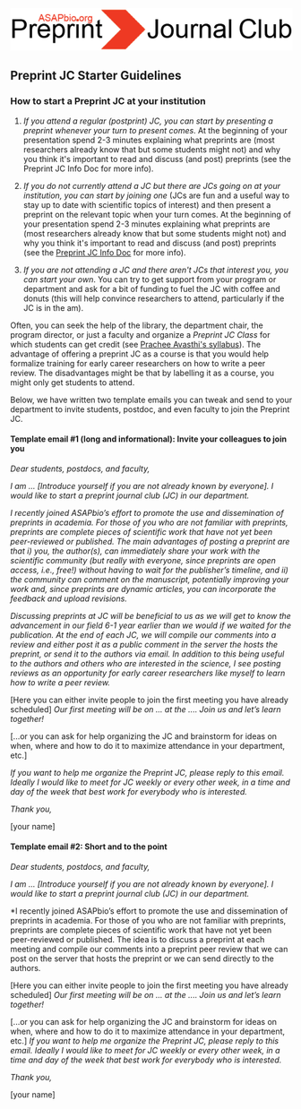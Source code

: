 ![Alt-text](https://github.com/SamanthaHindle/preprint_JournalClub/blob/master/logo.png)

## Preprint JC Starter Guidelines  

### How to start a Preprint JC at your institution  

1. *If you attend a regular (postprint) JC, you can start by presenting a preprint whenever your turn to present comes*. At the beginning of your presentation spend 2-3 minutes explaining what preprints are (most researchers already know that but some students might not) and why you think it's important to read and discuss (and post) preprints (see the Preprint JC Info Doc for more info).  

2. *If you do not currently attend a JC but there are JCs going on at your institution, you can start by joining one* (JCs are fun and a useful way to stay up to date with scientific topics of interest) and then present a preprint on the relevant topic when your turn comes. At the beginning of your presentation spend 2-3 minutes explaining what preprints are (most researchers already know that but some students might not) and why you think it's important to read and discuss (and post) preprints (see the [Preprint JC Info Doc](https://github.com/SamanthaHindle/preprint_JournalClub/blob/master/Starter_Kit/PPJC_Info_Doc.md) for more info).  

3. *If you are not attending a JC and there aren't JCs that interest you, you can start your own*. You can try to get support from your program or department and ask for a bit of funding to fuel the JC with coffee and donuts (this will help convince researchers to attend, particularly if the JC is in the am).

Often, you can seek the help of the library, the department chair, the program director, or just a faculty and organize a *Preprint JC Class* for which students can get credit (see [Prachee Avasthi's syllabus](http://asapbio.org/wp-content/uploads/2016/11/Syllabus_ANAT900-1page.pdf)). The advantage of offering a preprint JC as a course is that you would help formalize training for early career researchers on how to write a peer review. The disadvantages might be that by labelling it as a course, you might only get students to attend. 

Below, we have written two template emails you can tweak and send to your department to invite students, postdoc, and even faculty to join the Preprint JC.  

#### Template email #1 (long and informational): Invite your colleagues to join you 

*Dear students, postdocs, and faculty,*  

*I am … [Introduce yourself if you are not already known by everyone]. I would like to start a preprint journal club (JC) in our department.*

*I recently joined ASAPbio’s effort to promote the use and dissemination of preprints in academia. For those of you who are not familiar with preprints, preprints are complete pieces of scientific work that have not yet been peer-reviewed or published. 
The main advantages of posting a preprint are that i) you, the author(s), can immediately share your work with the scientific community (but really with everyone, since preprints are open access, i.e., free!) without having to wait for the publisher’s timeline, and ii) the community can comment on the manuscript, potentially improving your work and, since preprints are dynamic articles, you can incorporate the feedback and upload revisions.* 

*Discussing preprints at JC will be beneficial to us as we will get to know the advancement in our field 6-1 year earlier than we would if we waited for the publication. At the end of each JC, we will compile our comments into a review and either post it as a public comment in the server the hosts the preprint, or send it to the authors via email. In addition to this being useful to the authors and others who are interested in the science, I see posting reviews as an opportunity for early career researchers like myself to learn how to write a peer review.*

[Here you can either invite people to join the first meeting you have already scheduled] 
*Our first meeting will be on … at the .... Join us and let’s learn together!*

[...or you can ask for help organizing the JC and brainstorm for ideas on when, where and how to do it to maximize attendance in your department, etc.]

*If you want to help me organize the Preprint JC, please reply to this email. Ideally I would like to meet for JC weekly or every other week, in a time and day of the week that best work for everybody who is interested.*

*Thank you,*

[your name]

#### Template email #2: Short and to the point

*Dear students, postdocs, and faculty,*

*I am … [Introduce yourself if you are not already known by everyone]. I would like to start a preprint journal club (JC) in our department.*

*I recently joined ASAPbio’s effort to promote the use and dissemination of preprints in academia. For those of you who are not familiar with preprints, preprints are complete pieces of scientific work that have not yet been peer-reviewed or published. The idea is to discuss a preprint at each meeting and compile our comments into a preprint peer review that we can post on the server that hosts the preprint or we can send directly to the authors. 

[Here you can either invite people to join the first meeting you have already scheduled] 
*Our first meeting will be on … at the .... Join us and let’s learn together!*

[...or you can ask for help organizing the JC and brainstorm for ideas on when, where and how to do it to maximize attendance in your department, etc.]
*If you want to help me organize the Preprint JC, please reply to this email. Ideally I would like to meet for JC weekly or every other week, in a time and day of the week that best work for everybody who is interested.*

*Thank you,*

[your name]





